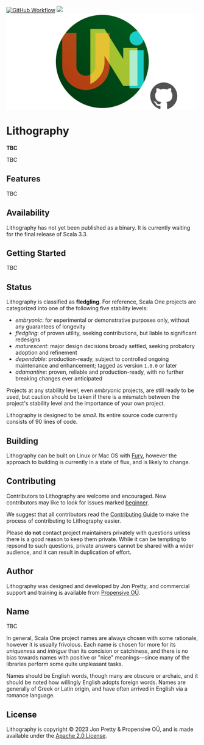 [<img alt="GitHub Workflow" src="https://img.shields.io/github/actions/workflow/status/propensive/lithography/main.yml?style=for-the-badge" height="24">](https://github.com/propensive/lithography/actions)
[<img src="https://img.shields.io/discord/633198088311537684?color=8899f7&label=DISCORD&style=for-the-badge" height="24">](https://discord.gg/7b6mpF6Qcf)
<img src="/doc/images/github.png" valign="middle">

# Lithography

__TBC__

TBC

## Features

TBC


## Availability

Lithography has not yet been published as a binary. It is currently waiting for the
final release of Scala 3.3.

## Getting Started

TBC



## Status

Lithography is classified as __fledgling__. For reference, Scala One projects are
categorized into one of the following five stability levels:

- _embryonic_: for experimental or demonstrative purposes only, without any guarantees of longevity
- _fledgling_: of proven utility, seeking contributions, but liable to significant redesigns
- _maturescent_: major design decisions broady settled, seeking probatory adoption and refinement
- _dependable_: production-ready, subject to controlled ongoing maintenance and enhancement; tagged as version `1.0.0` or later
- _adamantine_: proven, reliable and production-ready, with no further breaking changes ever anticipated

Projects at any stability level, even _embryonic_ projects, are still ready to
be used, but caution should be taken if there is a mismatch between the
project's stability level and the importance of your own project.

Lithography is designed to be _small_. Its entire source code currently consists
of 90 lines of code.

## Building

Lithography can be built on Linux or Mac OS with [Fury](/propensive/fury), however
the approach to building is currently in a state of flux, and is likely to
change.

## Contributing

Contributors to Lithography are welcome and encouraged. New contributors may like to look for issues marked
<a href="https://github.com/propensive/lithography/labels/beginner">beginner</a>.

We suggest that all contributors read the [Contributing Guide](/contributing.md) to make the process of
contributing to Lithography easier.

Please __do not__ contact project maintainers privately with questions unless
there is a good reason to keep them private. While it can be tempting to
repsond to such questions, private answers cannot be shared with a wider
audience, and it can result in duplication of effort.

## Author

Lithography was designed and developed by Jon Pretty, and commercial support and training is available from
[Propensive O&Uuml;](https://propensive.com/).



## Name

TBC

In general, Scala One project names are always chosen with some rationale, however it is usually
frivolous. Each name is chosen for more for its _uniqueness_ and _intrigue_ than its concision or
catchiness, and there is no bias towards names with positive or "nice" meanings—since many of the
libraries perform some quite unpleasant tasks.

Names should be English words, though many are obscure or archaic, and it should be noted how
willingly English adopts foreign words. Names are generally of Greek or Latin origin, and have
often arrived in English via a romance language.

## License

Lithography is copyright &copy; 2023 Jon Pretty & Propensive O&Uuml;, and is made available under the
[Apache 2.0 License](/license.md).
